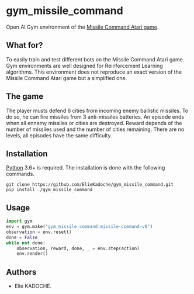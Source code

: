 # gym_missile_command

Open AI Gym environment of the [Missile Command Atari game](https://en.wikipedia.org/wiki/Missile_Command).

## What for?

To easily train and test different bots on the Missile Command Atari game.
Gym environments are well designed for Reinforcement Learning algorithms.
This environment does not reproduce an exact version of the Missile Command Atari game but a simplified one.

## The game

The player musts defend 6 cities from incoming enemy ballistic missiles.
To do so, he can fire missiles from 3 anti-missiles batteries.
An episode ends when all ennemy missiles or cities are destroyed.
Reward depends of the number of missiles used and the number of cities remaining.
There are no levels, all episodes have the same difficulty.

## Installation

[Python](https://www.python.org/) 3.6+ is required.
The installation is done with the following commands.

```shell
git clone https://github.com/ElieKadoche/gym_missile_command.git
pip install ./gym_missile_command
```

## Usage

```python
import gym
env = gym.make("gym_missile_command:missile-command-v0")
observation = env.reset()
done = False
while not done:
    observation, reward, done, _ = env.step(action)
    env.render()
```

## Authors

- Elie KADOCHE.
